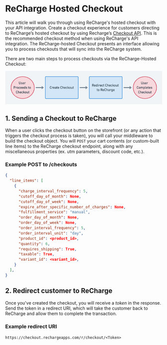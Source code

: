# ReCharge Hosted Checkout
This article will walk you through using ReCharge's hosted checkout with your API integration. Create a checkout experience for customers directing to ReCharge’s hosted checkout by using Recharge’s [Checkout API](https://developer.rechargepayments.com/#checkouts). This is the recommended checkout method when using ReCharge's API integration. The ReCharge-hosted Checkout presents an interface allowing you to process checkouts that will sync into the ReCharge system.  

There are two main steps to process checkouts via the ReCharge-Hosted Checkout:

![hosted checkout](assets/images/hosted-checkout.png)

## 1. Sending a Checkout to ReCharge
When a user clicks the checkout button on the storefront (or any action that triggers the checkout process is taken), you will call your middleware to build the checkout object.  You will `POST` your cart contents (or custom-built line items) to the ReCharge checkout endpoint, along with any miscellaneous properties (ex. utm parameters, discount code, etc.).

### Example POST to /checkouts

```json
{
  "line_items": [
    {
      "charge_interval_frequency": 5,
      "cutoff_day_of_month": None,
      "cutoff_day_of_week": None,
      "expire_after_specific_number_of_charges": None,
      "fulfillment_service": "manual",
      "order_day_of_month": None,
      "order_day_of_week": None,
      "order_interval_frequency": 5,
      "order_interval_unit": "day",
      "product_id": <product_id>,
      "quantity": 6,
      "requires_shipping": True,
      "taxable": True,
      "variant_id": <variant_id>,
    }
  ],
}
```

## 2. Redirect customer to ReCharge
Once you've created the checkout, you will receive a *token* in the response. Send the token in a redirect URI, which will take the customer back to ReCharge and allow them to complete the transaction. 

### Example redirect URI
`https://checkout.rechargeapps.com/r/checkout/<Token>`